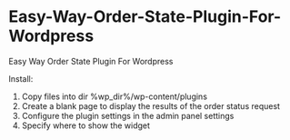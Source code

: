 # Easy-Way-Order-State-Plugin-For-Wordpress
Easy Way Order State Plugin For Wordpress

Install: 
1. Сopy files into dir %wp_dir%/wp-content/plugins
2. Create a blank page to display the results of the order status request
3. Configure the plugin settings in the admin panel settings
4. Specify where to show the widget
